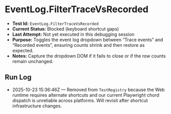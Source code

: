 # EventLog.FilterTraceVsRecorded

- **Test Id:** `EventLog.FilterTraceVsRecorded`
- **Current Status:** Blocked (keyboard shortcut gaps)
- **Last Attempt:** Not yet executed in this debugging session
- **Purpose:** Toggles the event log dropdown between “Trace events” and “Recorded events”, ensuring counts shrink and then restore as expected.
- **Notes:** Capture the dropdown DOM if it fails to close or if the row counts remain unchanged.

## Run Log

- 2025-10-23 15:36:46Z — Removed from `TestRegistry` because the Web runtime requires alternate shortcuts and our current Playwright chord dispatch is unreliable across platforms. Will revisit after shortcut infrastructure changes.
